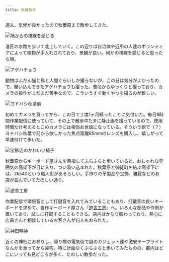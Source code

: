 ```yaml
---
title: 秋葉散歩
---
```

週末、気候が良かったので秋葉原まで散歩してきた。

![](https://lh6.googleusercontent.com/_7d7k89Om00Yet3KmLkXgOi_rWS4MIfW1iquraZwzi7SzWmRZzHcfgtB4y379Sc0KRCynjN1uYaEici73-G1mjn-kH60hONag6mGMh8F_9iHBO6KyNbkk-hS0qBZsHiBvcI9gqFmYx5E1ZFl7-iASLNoo3WqFP7_2efR--cwjOGFJX3tA43tcpfVlYnRnA "鳩からの視線を感じる")

港区の水路を歩いて北上していく。この辺りは自治体や近所の人達のボランティアによって植物が手入れされており、景観が良い。何かの視線を感じると思ったら鳩。

![](https://lh6.googleusercontent.com/sA2bMFSvLVH7gytw-rB3kk6jENA9N-Vi25zcZob1mKecWbVwqY2ZKeerZSNFt29deRPdU5qd0F3fQnHYjGWPhKmDQXBcZh0yXQzkjG9sqLY5nL7RvkyCCL4zZoTFhEsiwl4_lIzMFLeckY9VWs6Lo4gQ_Z-RGvyB6We3vXTBL8RGXqX5fGnX5RfZW_vUGQ "アゲハチョウ")

動物はふだん猫と鳥と人間ぐらいしか撮らないが、この日は気分がよかったので、舞い込んできたアゲハチョウも撮った。普段からゆっくりと撮っており、カメラの操作がまだまだ苦手なので、こういうすぐ動くやつを撮るのが難しい。

![](https://lh6.googleusercontent.com/jP0Ncj-nykV5_XuEGISrC0LR_NikswbwU-CdQpgBpmREy3nWrA-_Uvnwr11oPki3SiDvvrf6cgKEv0H6S2o6xqI3cNQ8jmrECK2hZ0dbvhNY6PXDp2SzH8Dfl6iPQOlJabEZKng8tRJlDVwcxRsY3tyfxoJWR4Q9jayJAapxJWzdVfZtBYF20VqmW1j01Q "ヨドバシ秋葉前")

初めてカメラを買ってから、この日で丁度1ヶ月経ったことに気付いた。毎日9時間作業配信に使っていて、その上で散歩中たまに静止画を撮っているので、使用時間だけ考えるとこのカメラには相当お世話になっている。そういう訳で（？）ヨドバシ秋葉で前から欲しかった焦点距離85mmのレンズを購入し、嬉しがって早速付けて歩いた。

![](https://lh5.googleusercontent.com/ABSiCSwX7sT6-0XiMBr9EpOJdSzSE5CJs1WJJd3fdZEv_q9amNc9ZuBWaeDB9qB31B8c2DnJA_s6a3dZcJ5puVlAXp70fHVUZysTVSM_g1nIUNEzrKuixg7nHtcSU8vt-xBiBAOfcrvr_wduI9ei87YjfMDj9qUQoKatvWwkh9muZdoySanR3LUz5JzZVQ "宝飾店のかわいい椅子")

秋葉原からキーボード屋さんを目指してふらふらと歩いていると、おしゃれな雰囲気の高架下が目に入り、つい吸い込まれた。秋葉原と御徒町を結ぶ高架下には、2k540という職人街があるらしい。手作りの革製品や宝飾、雑貨などのお店が並んでいてたのしい通り。

![](https://lh5.googleusercontent.com/uQsxNGbp7utYphc0_goH-my3Z_Lxf--j79583bxV0E1VYU3ki2Q1u3XtAR_mPnWUadNk8GTEzF3QhHoHcRrfDgUm3s-iDEeaI8YaHrkKg5S7fALyCqc5kGnpsr8rYf9gRznVdu2IjONVQIGfP_wY1X7itmWY8QlFItbzSCQftJDa4ey92nrsCPs8istwIQ "遊舎工房")

作業配信で環境音として打鍵音を入れてみていることもあり、打鍵音の良いキーボードを求めて、自作キーボード屋さん『[遊舎工房](https://yushakobo.jp/)』へ。いろんな部品や作例が置いてあり、試しに打鍵することもできる。店内はかなり賑わっており、熱心に店員さんと相談しているお客さんが何人もおられた。

![](https://lh4.googleusercontent.com/05utbneahs4dh4LuedYzoavDsGna9t-wSaLBMxHNqxx7JhVgpFO46kQP3QwHJV86ADpXav9ond7Rm0EhwN7KD-8fk-RYUPPnlx9sdRwHqp7r7uryg85WOD1XBWVezPdOvMf-jPumlZJct9PvI4GR-OInt7qQcuTlCO0lic7RHqmW5x44eSXQlEIPTfKRGQ "神田明神")

近くの神社にお参りし、帰り際の電気街で謎のガジェット達や激安テープライトなんかを漁ってから帰宅。特に計画なくぶらぶらと歩いてみたものの、都内はどこにいっても見どころが多く、たのしい散歩だった。
